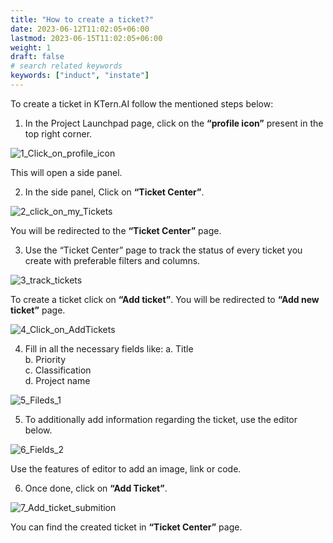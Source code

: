 ```yaml
---
title: "How to create a ticket?"
date: 2023-06-12T11:02:05+06:00
lastmod: 2023-06-15T11:02:05+06:00
weight: 1
draft: false
# search related keywords
keywords: ["induct", "instate"]
---
```



To create a ticket in KTern.AI follow the mentioned steps below:

1.	In the Project Launchpad page, click on the <b>“profile icon”</b> present in the top right corner.

   ![1_Click_on_profile_icon](https://storage.googleapis.com/ktern-public-files/product-documentation/Ticket%20Center/1_Click_on_profile_icon.png)

   This will open a side panel.

2.	In the side panel, Click on <b>“Ticket Center”</b>. 

   ![2_click_on_my_Tickets](https://storage.googleapis.com/ktern-public-files/product-documentation/Ticket%20Center/2_click_on_my_Tickets.png)

   You will be redirected to the <b>“Ticket Center”</b> page.

3.	Use the “Ticket Center” page to track the status of every ticket you create with preferable filters and columns.

   ![3_track_tickets](https://storage.googleapis.com/ktern-public-files/product-documentation/Ticket%20Center/3_track_tickets.png)

   To create a ticket click on <b>“Add ticket”</b>. You will be redirected to <b>“Add new ticket”</b> page.

   ![4_Click_on_AddTickets](https://storage.googleapis.com/ktern-public-files/product-documentation/Ticket%20Center/4_Click_on_AddTickets.png)

4.	Fill in all the necessary fields like:
      a.	Title <br>
      b.	Priority <br>
      c.	Classification <br>
      d. Project name 

   ![5_Fileds_1](https://storage.googleapis.com/ktern-public-files/product-documentation/Ticket%20Center/5_Fileds_1.png)

5.	To additionally add information regarding the ticket, use the editor below.

   ![6_Fields_2](https://storage.googleapis.com/ktern-public-files/product-documentation/Ticket%20Center/6_Fields_2.png)

   Use the features of editor to add an image, link or code.

6.	Once done, click on <b>“Add Ticket”</b>.

![7_Add_ticket_submition](https://storage.googleapis.com/ktern-public-files/product-documentation/Ticket%20Center/7_Add_ticket_submition.png)

You can find the created ticket in <b>“Ticket Center”</b> page. 